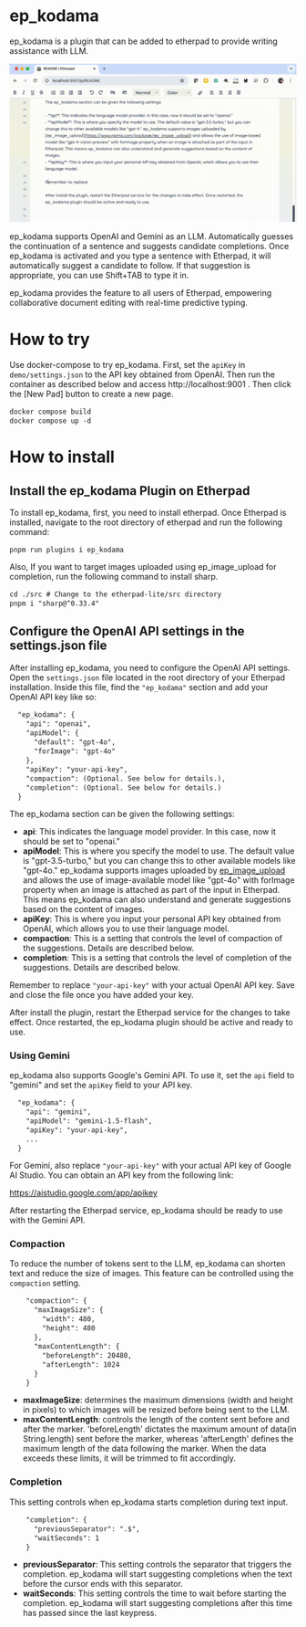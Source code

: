 # ep_kodama

ep_kodama is a plugin that can be added to etherpad to provide writing assistance with LLM.

![screenshot](./screenshot.gif)

ep_kodama supports OpenAI and Gemini as an LLM. Automatically guesses the continuation of a sentence and suggests candidate completions.
Once ep_kodama is activated and you type a sentence with Etherpad, it will automatically suggest a candidate to follow. If that suggestion is appropriate, you can use Shift+TAB to type it in.

ep_kodama provides the feature to all users of Etherpad, empowering collaborative document editing with real-time predictive typing.

# How to try

Use docker-compose to try ep_kodama.
First, set the `apiKey` in `demo/settings.json` to the API key obtained from OpenAI.
Then run the container as described below and access http://localhost:9001 .
Then click the [New Pad] button to create a new page.

```
docker compose build
docker compose up -d
```

# How to install

## Install the ep_kodama Plugin on Etherpad

To install ep_kodama, first, you need to install etherpad. Once Etherpad is installed, navigate to the root directory of etherpad and run the following command:

```
pnpm run plugins i ep_kodama
```

Also, If you want to target images uploaded using ep_image_upload for completion, run the following command to install sharp.

```
cd ./src # Change to the etherpad-lite/src directory
pnpm i "sharp@^0.33.4"
```

## Configure the OpenAI API settings in the settings.json file

After installing ep_kodama, you need to configure the OpenAI API settings. Open the `settings.json` file located in the root directory of your Etherpad installation. Inside this file, find the `"ep_kodama"` section and add your OpenAI API key like so:

```
  "ep_kodama": {
    "api": "openai",
    "apiModel": {
      "default": "gpt-4o",
      "forImage": "gpt-4o"
    },
    "apiKey": "your-api-key",
    "compaction": (Optional. See below for details.),
    "completion": (Optional. See below for details.)
  }
```

The ep_kodama section can be given the following settings:

- **api**: This indicates the language model provider. In this case, now it should be set to "openai."
- **apiModel**: This is where you specify the model to use. The default value is "gpt-3.5-turbo," but you can change this to other available models like "gpt-4o." ep_kodama supports images uploaded by [ep_image_upload](https://www.npmjs.com/package/ep_image_upload) and allows the use of image-available model like "gpt-4o" with forImage property when an image is attached as part of the input in Etherpad. This means ep_kodama can also understand and generate suggestions based on the content of images.
- **apiKey**: This is where you input your personal API key obtained from OpenAI, which allows you to use their language model.
- **compaction**: This is a setting that controls the level of compaction of the suggestions. Details are described below.
- **completion**: This is a setting that controls the level of completion of the suggestions. Details are described below.

Remember to replace `"your-api-key"` with your actual OpenAI API key. Save and close the file once you have added your key.

After install the plugin, restart the Etherpad service for the changes to take effect. Once restarted, the ep_kodama plugin should be active and ready to use.

### Using Gemini

ep_kodama also supports Google's Gemini API. To use it, set the `api` field to "gemini" and set the `apiKey` field to your API key.

```
  "ep_kodama": {
    "api": "gemini",
    "apiModel": "gemini-1.5-flash",
    "apiKey": "your-api-key",
    ...
  }
```

For Gemini, also replace `"your-api-key"` with your actual API key of Google AI Studio. You can obtain an API key from the following link:

https://aistudio.google.com/app/apikey

After restarting the Etherpad service, ep_kodama should be ready to use with the Gemini API.

### Compaction

To reduce the number of tokens sent to the LLM, ep_kodama can shorten text and reduce the size of images. This feature can be controlled using the `compaction` setting.

```
    "compaction": {
      "maxImageSize": {
        "width": 480,
        "height": 480
      },
      "maxContentLength": {
        "beforeLength": 20480,
        "afterLength": 1024
      }
    }
```

- **maxImageSize**: determines the maximum dimensions (width and height in pixels) to which images will be resized before being sent to the LLM.
- **maxContentLength**: controls the length of the content sent before and after the marker. 'beforeLength' dictates the maximum amount of data(in String.length) sent before the marker, whereas 'afterLength' defines the maximum length of the data following the marker. When the data exceeds these limits, it will be trimmed to fit accordingly.

### Completion

This setting controls when ep_kodama starts completion during text input.

```
    "completion": {
      "previousSeparator": ".$",
      "waitSeconds": 1
    }
```

- **previousSeparator**: This setting controls the separator that triggers the completion. ep_kodama will start suggesting completions when the text before the cursor ends with this separator.
- **waitSeconds**: This setting controls the time to wait before starting the completion. ep_kodama will start suggesting completions after this time has passed since the last keypress.
